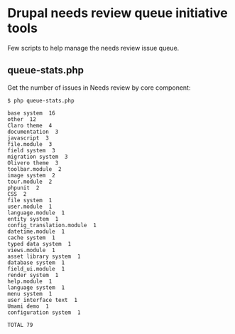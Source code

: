 # Drupal needs review queue initiative tools

Few scripts to help manage the needs review issue queue.

## queue-stats.php

Get the number of issues in Needs review by core component: 

```
$ php queue-stats.php

base system  16
other  12
Claro theme  4
documentation  3
javascript  3
file.module  3
field system  3
migration system  3
Olivero theme  3
toolbar.module  2
image system  2
tour.module  2
phpunit  2
CSS  2
file system  1
user.module  1
language.module  1
entity system  1
config_translation.module  1
datetime.module  1
cache system  1
typed data system  1
views.module  1
asset library system  1
database system  1
field_ui.module  1
render system  1
help.module  1
language system  1
menu system  1
user interface text  1
Umami demo  1
configuration system  1

TOTAL 79
```

